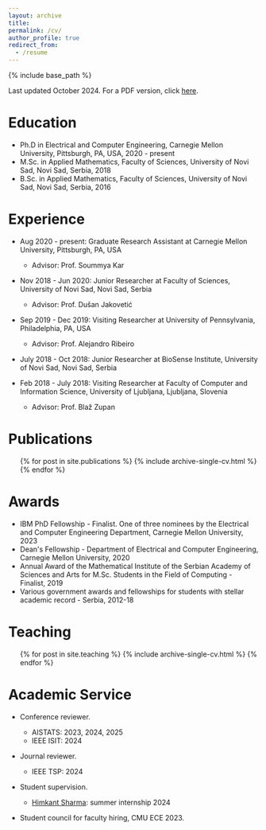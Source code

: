 ```yaml
---
layout: archive
title: 
permalink: /cv/
author_profile: true
redirect_from:
  - /resume
---
```


{% include base_path %}

Last updated October 2024. For a PDF version, click <a href="AleksandarArmacki_CV.pdf" target="_blank">here</a>. 

Education
======
* Ph.D in Electrical and Computer Engineering, Carnegie Mellon University, Pittsburgh, PA, USA, 2020 - present
* M.Sc. in Applied Mathematics, Faculty of Sciences, University of Novi Sad, Novi Sad, Serbia, 2018
* B.Sc. in Applied Mathematics, Faculty of Sciences, University of Novi Sad, Novi Sad, Serbia, 2016

Experience
======
* Aug 2020 - present: Graduate Research Assistant at Carnegie Mellon University, Pittsburgh, PA, USA
  * Advisor: Prof. Soummya Kar

* Nov 2018 - Jun 2020: Junior Researcher at Faculty of Sciences, University of Novi Sad, Novi Sad, Serbia
  * Advisor: Prof. Dušan Jakovetić

* Sep 2019 - Dec 2019: Visiting Researcher at University of Pennsylvania, Philadelphia, PA, USA
  * Advisor: Prof. Alejandro Ribeiro

* July 2018 - Oct 2018: Junior Researcher at BioSense Institute, University of Novi Sad, Novi Sad, Serbia

* Feb 2018 - July 2018: Visiting Researcher at Faculty of Computer and Information Science, University of Ljubljana, Ljubljana, Slovenia
  * Advisor: Prof. Blaž Zupan

Publications
======
  <ul>{% for post in site.publications %}
    {% include archive-single-cv.html %}
  {% endfor %}</ul>
  
Awards
======
* IBM PhD Fellowship - Finalist. One of three nominees by the Electrical and Computer Engineering Department, Carnegie Mellon University, 2023
* Dean's Fellowship - Department of Electrical and Computer Engineering, Carnegie Mellon University, 2020
* Annual Award of the Mathematical Institute of the Serbian Academy of Sciences and Arts for M.Sc. Students in the Field of Computing - Finalist, 2019
* Various government awards and fellowships for students with stellar academic record - Serbia, 2012-18   
  
Teaching
======
  <ul>{% for post in site.teaching %}
    {% include archive-single-cv.html %}
  {% endfor %}</ul>

Academic Service
======
* Conference reviewer. 
  * AISTATS: 2023, 2024, 2025
  * IEEE ISIT: 2024

* Journal reviewer.
  * IEEE TSP: 2024

* Student supervision. 
  * [Himkant Sharma](https://www.linkedin.com/in/himkant-sharma-04a74327a/): summer internship 2024

* Student council for faculty hiring, CMU ECE 2023. 
  